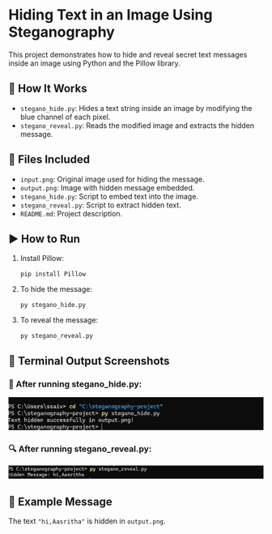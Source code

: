 # Hiding Text in an Image Using Steganography

This project demonstrates how to hide and reveal secret text messages inside an image using Python and the Pillow library.

## 🔧 How It Works

- `stegano_hide.py`: Hides a text string inside an image by modifying the blue channel of each pixel.
- `stegano_reveal.py`: Reads the modified image and extracts the hidden message.

## 📁 Files Included

- `input.png`: Original image used for hiding the message.
- `output.png`: Image with hidden message embedded.
- `stegano_hide.py`: Script to embed text into the image.
- `stegano_reveal.py`: Script to extract hidden text.
- `README.md`: Project description.

## ▶️ How to Run

1. Install Pillow:
   ```
   pip install Pillow
   ```

2. To hide the message:
   ```
   py stegano_hide.py
   ```

3. To reveal the message:
   ```
   py stegano_reveal.py
   ```
## 📸 Terminal Output Screenshots

### 🔐 After running stegano_hide.py:
![Hide message output](hide-output.png)

### 🔍 After running stegano_reveal.py:
![Reveal message output](reveal-output.png)

## 📝 Example Message

The text `"hi,Aasritha"` is hidden in `output.png`.
